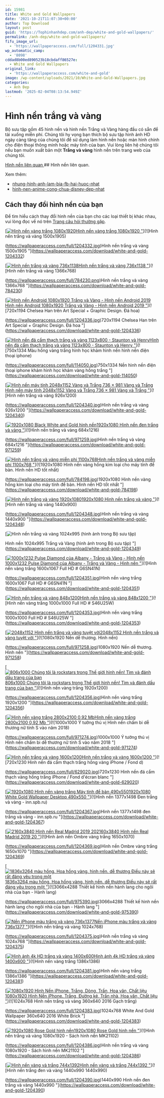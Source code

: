 ```yaml
---
id: 15981
title: White and Gold Wallpapers
date: '2021-10-21T11:07:30+00:00'
author: Top Download
layout: post
guid: 'https://Tophinhanhdep.com/anh-dep/white-and-gold-wallpapers/'
permalink: /anh-dep/white-and-gold-wallpapers/
fifu_image_url:
  - 'https://wallpaperaccess.com/full/1204331.jpg'
wp_automatic_camp:
  - '8098'
cddad8b00ed890523b18cbdaff86527e:
  - White and Gold Wallpapers
original_link:
  - 'https://wallpaperaccess.com/white-and-gold'
image: /wp-content/uploads/2021/10/White-and-Gold-Wallpapers.jpg
categories:
  - Ảnh Đẹp
lastmod: '2025-02-04T08:13:54.949Z'
---
```

# Hình nền trắng và vàng

Bộ sưu tập gồm 45 hình nền và hình nền Trắng và Vàng hàng đầu có sẵn để tải xuống miễn phí. Chúng tôi hy vọng bạn thích bộ sưu tập hình ảnh HD ngày càng tăng của chúng tôi để sử dụng làm hình nền hoặc màn hình chính cho điện thoại thông minh hoặc máy tính của bạn. Vui lòng liên hệ chúng tôi nếu bạn muốn xuất bản một **Trắng và vàng** hình nền trên trang web của chúng tôi.

[Hình nền liên quan ](#related) ## Hình nền liên quan.

   
 Xem thêm:

   
- [nhung-hinh-anh-lam-bia-fb-hai-huoc-nhat](https://tophinhanhdep.com/anh-bia/nhung-hinh-anh-lam-bia-fb-hai-huoc-nhat/)
- [hinh-nen-anime-cong-chua-disney-dep-nhat](https://tophinhanhdep.com/anh-anime/hinh-nen-anime-cong-chua-disney-dep-nhat/)

## Cách thay đổi hình nền của bạn

Để tìm hiểu cách thay đổi hình nền của bạn cho các loại thiết bị khác nhau, vui lòng đọc về nó trên [Trang câu hỏi thường gặp](https://tophinhanhdep.com/faq/).

  
[[![Hình nền vàng trắng 1080x1920](https://wallpaperaccess.com/full/1204331.jpg)Hình nền vàng trắng 1080x1920 "](https://wallpaperaccess.com/download/white-and-gold-1204331)](![Hình nền trắng và vàng 1500x1905)

(https://wallpaperaccess.com/full/1204332.jpg)Hình nền trắng và vàng 1500x1905 "](https://wallpaperaccess.com/download/white-and-gold-1204332)

[[![Hình nền trắng và vàng 736x1138](https://wallpaperaccess.com/full/1204333.jpg)Hình nền trắng và vàng 736x1138 "](https://wallpaperaccess.com/download/white-and-gold-1204333)](![Hình nền trắng và vàng 1366x768)

(https://wallpaperaccess.com/full/784230.png)Hình nền trắng và vàng 1366x768 "](https://wallpaperaccess.com/download/white-and-gold-784230)

[[![Hình nền Android 1080x1920 Trắng và Vàng - Hình nền Android 2019](https://wallpaperaccess.com/full/1204335.jpg)Hình nền Android 1080x1920 Trắng và Vàng - Hình nền Android 2019 "](https://wallpaperaccess.com/download/white-and-gold-1204335)](![720x1194 Chelsea Han trên Art Special + Graphic Design.  Đá hoa)

(https://wallpaperaccess.com/full/1204336.jpg)720x1194 Chelsea Han trên Art Special + Graphic Design. Đá hoa "](https://wallpaperaccess.com/download/white-and-gold-1204336)

[[![Hình nền đá cẩm thạch trắng và vàng 1123x800 - Staunton và Henry](https://wallpaperaccess.com/full/896712.jpg)Hình nền đá cẩm thạch trắng và vàng 1123x800 - Staunton và Henry "](https://wallpaperaccess.com/download/white-and-gold-896712)](![750x1334 Màu hồng vàng trắng hình học khảm hình nền hình nền điện thoại iphone)

(https://wallpaperaccess.com/full/114050.jpg)750x1334 Nền hình nền điện thoại iphone khảm hình học khảm vàng hồng trắng "](https://wallpaperaccess.com/download/white-and-gold-114050)

[[![Hình nền máy tính 2048x1152 Vàng và Trắng 736 × 981 Vàng và Trắng](https://wallpaperaccess.com/full/784193.jpg)Hình nền máy tính 2048x1152 Vàng và Trắng 736 × 981 Vàng và Trắng "](https://wallpaperaccess.com/download/white-and-gold-784193)](![Hình nền trắng và vàng 926x1200)

(https://wallpaperaccess.com/full/1204340.jpg)Hình nền trắng và vàng 926x1200 "](https://wallpaperaccess.com/download/white-and-gold-1204340)

[[![1920x1080 Black White and Gold hình nền](https://wallpaperaccess.com/full/1204341.jpg)1920x1080 Hình nền đen trắng và vàng "](https://wallpaperaccess.com/download/white-and-gold-1204341)](![Hình nền trắng và vàng 684x1216)

(https://wallpaperaccess.com/full/971259.jpg)Hình nền trắng và vàng 684x1216 "](https://wallpaperaccess.com/download/white-and-gold-971259)

[[![Hình nền trắng và vàng miễn phí 1100x768](https://wallpaperaccess.com/full/1204344.jpg)Hình nền trắng và vàng miễn phí 1100x768 "](https://wallpaperaccess.com/download/white-and-gold-1204344)](![1920x1080 Hình nền vàng hồng kim loại cho máy tính để bàn.  Hình nền HD tốt nhất)

(https://wallpaperaccess.com/full/784198.jpg)1920x1080 Hình nền vàng hồng kim loại cho máy tính để bàn. Hình nền HD tốt nhất "](https://wallpaperaccess.com/download/white-and-gold-784198)

[[![Hình nền trắng và vàng 1920x1080](https://wallpaperaccess.com/full/1204346.jpg)1920x1080 Hình nền trắng và vàng "](https://wallpaperaccess.com/download/white-and-gold-1204346)](![Hình nền trắng và vàng 1440x900)

(https://wallpaperaccess.com/full/1204348.jpg)Hình nền trắng và vàng 1440x900 "](https://wallpaperaccess.com/download/white-and-gold-1204348)

[![Hình nền trắng và vàng 1024x995 (hình ảnh trong Bộ sưu tập)](https://wallpaperaccess.com/full/1204349.jpg)

Hình nền 1024x995 Trắng và Vàng (hình ảnh trong Bộ sưu tập) "](https://wallpaperaccess.com/download/white-and-gold-1204349)

[[![1000x1232 Pulse Diamond của Albany - Trắng và Vàng - Hình nền](https://wallpaperaccess.com/full/1204350.jpg)1000x1232 Pulse Diamond của Albany - Trắng và Vàng - Hình nền "](https://wallpaperaccess.com/download/white-and-gold-1204350)](![Hình nền vàng trắng 1600x1067 Full HD # G6SN41N)

(https://wallpaperaccess.com/full/1204351.jpg)Hình nền vàng trắng 1600x1067 Full HD # G6SN41N "](https://wallpaperaccess.com/download/white-and-gold-1204351)

[[![Hình nền trắng và vàng 848x1200](https://wallpaperaccess.com/full/1204352.jpg)Hình nền trắng và vàng 848x1200 "](https://wallpaperaccess.com/download/white-and-gold-1204352)](![Hình nền vàng trắng 1000x1000 Full HD # S46U25W)

(https://wallpaperaccess.com/full/1204353.jpg)Hình nền vàng trắng 1000x1000 Full HD # S46U25W "](https://wallpaperaccess.com/download/white-and-gold-1204353)

[[![2048x1152 Hình nền trắng và vàng tuyệt vời](https://wallpaperaccess.com/full/1204354.jpg)2048x1152 Hình nền trắng và vàng tuyệt vời "](https://wallpaperaccess.com/download/white-and-gold-1204354)](![1080x1920 Nền dễ thương.  Hình nền)

(https://wallpaperaccess.com/full/971258.jpg)1080x1920 Nền dễ thương. Hình nền "](https://wallpaperaccess.com/download/white-and-gold-971258)

[[![806x1000 Chúng tôi là rockstars trong Thế giới hình nền!  Tìm và đánh dấu trang của bạn](https://wallpaperaccess.com/full/1204355.jpg)806x1000 Chúng tôi là rockstars trong Thế giới hình nền! Tìm và đánh dấu trang của bạn "](https://wallpaperaccess.com/download/white-and-gold-1204355)](![Hình nền vàng trắng 1920x1200)

(https://wallpaperaccess.com/full/1204356.jpg)Hình nền vàng trắng 1920x1200 "](https://wallpaperaccess.com/download/white-and-gold-1204356)

[[![Hình nền vàng trắng 2800x2100 0,92 Mb](https://wallpaperaccess.com/full/1204357.jpg)Hình nền vàng trắng 2800x2100 0,92 Mb "](https://wallpaperaccess.com/download/white-and-gold-1204357)](![1000x1000 Ý tưởng thú vị Hình nền chấm bi dễ thương nữ tính S vào năm 2018)

(https://wallpaperaccess.com/full/971274.jpg)1000x1000 Ý tưởng thú vị Hình nền chấm bi dễ thương nữ tính S vào năm 2018 "](https://wallpaperaccess.com/download/white-and-gold-971274)

[[![Hình nền trắng và vàng 1600x1200](https://wallpaperaccess.com/full/1204362.jpg)Hình nền trắng và vàng 1600x1200 "](https://wallpaperaccess.com/download/white-and-gold-1204362)](![720x1230 Hình nền đá cẩm thạch trắng hồng vàng iPhone / Fond d)

(https://wallpaperaccess.com/full/629020.jpg)720x1230 Hình nền đá cẩm thạch vàng hồng trắng iPhone / Fond d'écran blanc "](https://wallpaperaccess.com/download/white-and-gold-629020)

[[![1920x1080 Hình nền vàng trắng Máy tính để bàn 490x550](https://wallpaperaccess.com/full/842772.jpg)1920x1080 White Gold Wallpaper Desktop 490x550 "](https://wallpaperaccess.com/download/white-and-gold-842772)](![Hình nền 1377x1498 Đen trắng và vàng - inn.spb.ru)

(https://wallpaperaccess.com/full/1204367.jpg)Hình nền 1377x1498 đen trắng và vàng - inn.spb.ru "](https://wallpaperaccess.com/download/white-and-gold-1204367)

[[![2160x3840 Hình nền Real Madrid 2019 20](https://wallpaperaccess.com/full/1150115.png)2160x3840 Hình nền Real Madrid 2019 20 "](https://wallpaperaccess.com/download/white-and-gold-1150115)](![Hình ảnh nền Ombre vàng trắng 1650x1070)

(https://wallpaperaccess.com/full/1204369.jpg)Hình nền Ombre vàng trắng 1650x1070 "](https://wallpaperaccess.com/download/white-and-gold-1204369)

[[![1836x3264 màu hồng.  Hoa hồng vàng.  hình nền.  dễ thương Điều này sẽ rất đáng yêu trong một](https://wallpaperaccess.com/full/807820.jpg)1836x3264 màu hồng. Hoa hồng vàng. hình nền. dễ thương Điều này sẽ rất đáng yêu trong một "](https://wallpaperaccess.com/download/white-and-gold-807820)](![3066x4288 Thiết kế hình nền hành lang cho ngôi nhà của bạn - Hành lang)

(https://wallpaperaccess.com/full/975390.jpg)3066x4288 Thiết kế hình nền hành lang cho ngôi nhà của bạn - Hành lang "](https://wallpaperaccess.com/download/white-and-gold-975390)

[[![Nền iPhone màu trắng và vàng 736x1377](https://wallpaperaccess.com/full/1204373.jpg)Nền iPhone màu trắng và vàng 736x1377 "](https://wallpaperaccess.com/download/white-and-gold-1204373)](![Hình nền trắng và vàng 1024x768)

(https://wallpaperaccess.com/full/1204375.jpg)Hình nền trắng và vàng 1024x768 "](https://wallpaperaccess.com/download/white-and-gold-1204375)

[[![Hình ảnh 4k HD trắng và vàng 1400x600](https://wallpaperaccess.com/full/1204378.jpg)Hình ảnh 4k HD trắng và vàng 1400x600 "](https://wallpaperaccess.com/download/white-and-gold-1204378)](![Hình nền vàng trắng 1386x1386)

(https://wallpaperaccess.com/full/1204381.jpg)Hình nền vàng trắng 1386x1386 "](https://wallpaperaccess.com/download/white-and-gold-1204381)

[[![1080x1920 Hình Nền iPhone.  Trắng, Dòng, Trần, Hoa văn, Chất liệu](https://wallpaperaccess.com/full/1204382.jpg)1080x1920 Hình Nền iPhone. Trắng, Đường kẻ, Trần nhà, Hoa văn, Chất liệu "](https://wallpaperaccess.com/download/white-and-gold-1204382)](![1024x768 Hình nền trắng và vàng 360x640 2016 Gạch trắng)

(https://wallpaperaccess.com/full/1204383.jpg)1024x768 White And Gold Wallpaper 360x640 2016 White Brick "](https://wallpaperaccess.com/download/white-and-gold-1204383)

[[![1920x1080 Rose Gold hình nền](https://wallpaperaccess.com/full/971267.jpg)1920x1080 Rose Gold hình nền "](https://wallpaperaccess.com/download/white-and-gold-971267)](![Hình nền trắng và vàng 1080x1920 - Sách hình nền MK21102)

(https://wallpaperaccess.com/full/1204386.jpg)Hình nền trắng và vàng 1080x1920 - Sách hình nền MK21102 "](https://wallpaperaccess.com/download/white-and-gold-1204386)

[[![Hình nền vàng và trắng 744x1392](https://wallpaperaccess.com/full/1204389.jpg)Hình nền vàng và trắng 744x1392 "](https://wallpaperaccess.com/download/white-and-gold-1204389)](![Hình nền trắng đen và vàng 1440x990 1440x990)

(https://wallpaperaccess.com/full/1204390.jpg)1440x990 Hình nền đen trắng và vàng 1440x990 "](https://wallpaperaccess.com/download/white-and-gold-1204390)
